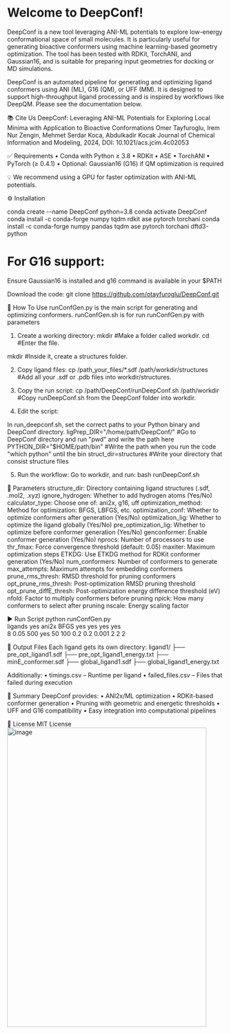 # Welcome to DeepConf!

DeepConf is a new tool leveraging ANI-ML potentials to explore low-energy conformational space of small molecules. It is particularly useful for generating bioactive conformers using machine learning-based geometry optimization. 
The tool has been tested with RDKit, TorchANI, and Gaussian16, and is suitable for preparing input geometries for docking or MD simulations.

DeepConf is an automated pipeline for generating and optimizing ligand conformers using ANI (ML), G16 (QM), or UFF (MM). It is designed to support high-throughput ligand processing and is inspired by workflows like DeepQM.
Please see the documentation below.

📚 Cite Us
DeepConf: Leveraging ANI-ML Potentials for Exploring Local Minima with Application to Bioactive Conformations
Omer Tayfuroglu, Irem Nur Zengin, Mehmet Serdar Koca, Abdulkadir Kocak
Journal of Chemical Information and Modeling, 2024, DOI: 10.1021/acs.jcim.4c02053

✅ Requirements
• Conda with Python ≥ 3.8
• RDKit
• ASE
• TorchANI
• PyTorch (≥ 0.4.1)
• Optional: Gaussian16 (G16) if QM optimization is required

💡 We recommend using a GPU for faster optimization with ANI-ML potentials.

⚙️ Installation

conda create --name DeepConf python=3.8
conda activate DeepConf
conda install -c conda-forge numpy tqdm rdkit ase pytorch torchani
conda install -c conda-forge numpy pandas tqdm ase pytorch torchani dftd3-python

# For G16 support:
Ensure Gaussian16 is installed and g16 command is available in your $PATH

Download the code:
git clone https://github.com/otayfuroglu/DeepConf.git

🚀 How To Use 
runConfGen.py is the main script for generating and optimizing conformers.
runConfGen.sh is for run runConfGen.py with parameters

1. Create a working directory:
mkdir <workdir>   #Make a folder called workdir.
cd <workdir>	 #Enter the <workdir> file.

mkdir <structures>  #Inside it, create a structures folder.

2. Copy ligand files:
cp /path_your_files/*.sdf /path/workdir/structures #Add all your .sdf or .pdb files into workdir/structures.

3. Copy the run script:
cp /path/DeepConf/runDeepConf.sh /path/workdir #Copy runDeepConf.sh from the DeepConf folder into workdir.

4. Edit the script:

In run_deepconf.sh, set the correct paths to your Python binary and DeepConf directory.
ligPrep_DIR="/home/path/DeepConf/" #Go to DeepConf directory and run "pwd" and write the path here
PYTHON_DIR="$HOME/path/bin" #Write the path when you run the code "which python" until the bin
struct_dir=structures  #Write your directory that consist structure files

5. Run the workflow:
Go to workdir, and run:
bash runDeepConf.sh

🔧 Parameters
structure_dir: Directory containing ligand structures (.sdf, .mol2, .xyz)
ignore_hydrogen: Whether to add hydrogen atoms (Yes/No)
calculator_type: Choose one of: ani2x, g16, uff
optimization_method: Method for optimization: BFGS, LBFGS, etc.
optimization_conf: Whether to optimize conformers after generation (Yes/No)
optimization_lig: Whether to optimize the ligand globally (Yes/No)
pre_optimization_lig: Whether to optimize before conformer generation (Yes/No)
genconformer: Enable conformer generation (Yes/No)
nprocs: Number of processors to use
thr_fmax: Force convergence threshold (default: 0.05)
maxiter: Maximum optimization steps
ETKDG: Use ETKDG method for RDKit conformer generation (Yes/No)
num_conformers: Number of conformers to generate
max_attempts: Maximum attempts for embedding conformers
prune_rms_thresh: RMSD threshold for pruning conformers
opt_prune_rms_thresh: Post-optimization RMSD pruning threshold
opt_prune_diffE_thresh: Post-optimization energy difference threshold (eV)
nfold: Factor to multiply conformers before pruning
npick: How many conformers to select after pruning
nscale: Energy scaling factor

▶️ Run Script
python runConfGen.py \
ligands yes ani2x BFGS yes yes yes yes \
8 0.05 500 yes 50 100 0.2 0.2 0.001 2 2 2

📂 Output Files
Each ligand gets its own directory:
ligand1/
├── pre_opt_ligand1.sdf
├── pre_opt_ligand1_energy.txt
├── minE_conformer.sdf
├── global_ligand1.sdf
├── global_ligand1_energy.txt

Additionally:
• timings.csv – Runtime per ligand
• failed_files.csv – Files that failed during execution

📌 Summary
DeepConf provides:
• ANI2x/ML optimization
• RDKit-based conformer generation
• Pruning with geometric and energetic thresholds
• UFF and G16 compatibility
• Easy integration into computational pipelines

🧾 License
MIT License
<img width="462" height="693" alt="image" src="https://github.com/user-attachments/assets/3d5481b2-65cd-49d0-a73d-15d8c01123ff" />
